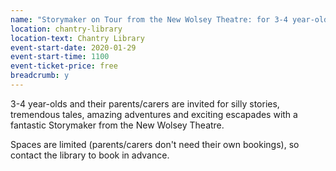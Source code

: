```yaml
---
name: "Storymaker on Tour from the New Wolsey Theatre: for 3-4 year-olds"
location: chantry-library
location-text: Chantry Library
event-start-date: 2020-01-29
event-start-time: 1100
event-ticket-price: free
breadcrumb: y
---
```


3-4 year-olds and their parents/carers are invited for silly stories, tremendous tales, amazing adventures and exciting escapades with a fantastic Storymaker from the New Wolsey Theatre.

Spaces are limited (parents/carers don't need their own bookings), so contact the library to book in advance.

